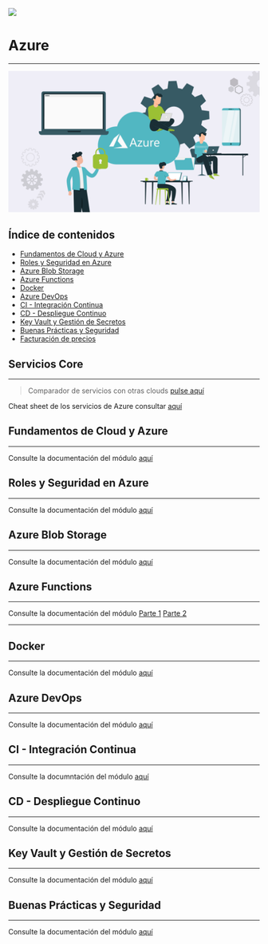 ![](../../img/TheBridge_logo.png)

# Azure

---

![img.png](img/logo_azure.png)


## Índice de contenidos

- [Fundamentos de Cloud y Azure](#fundamentos-de-Cloud-y-Azure)
- [Roles y Seguridad en Azure](#roles-y-seguridad-en-azure)
- [Azure Blob Storage](#azure-blob-storage)
- [Azure Functions](#azure-functions)
- [Docker](#docker)
- [Azure DevOps](#azure-devops)
- [CI - Integración Continua](#ci---integración-continua)
- [CD - Despliegue Continuo](#cd---despliegue-continuo)
- [Key Vault y Gestión de Secretos](#key-vault-y-gestión-de-secretos)
- [Buenas Prácticas y Seguridad](#buenas-prácticas-y-seguridad)
- [Facturación de precios](#facturación-de-precios)


## Servicios Core

---

> Comparador de servicios con otras clouds [pulse aquí](https://comparecloud.in/)

Cheat sheet de los servicios de Azure consultar [aquí](https://tutorialsdojo.com/microsoft-azure-cheat-sheets/)


## Fundamentos de Cloud y Azure

---

Consulte la documentación del módulo [aquí](https://decidesoluciones365.sharepoint.com/:p:/r/sites/IA/_layouts/15/Doc.aspx?sourcedoc=%7BC517F7FA-626B-45F5-8F92-0BE3586D94BF%7D&file=D%C3%ADa%201_%20Fundamentos%20de%20Cloud%20y%20Azure.pptx&action=edit&mobileredirect=true)


## Roles y Seguridad en Azure

---

Consulte la documentación del módulo [aquí](https://decidesoluciones365.sharepoint.com/:p:/r/sites/IA/_layouts/15/Doc.aspx?sourcedoc=%7BEA2772C3-1260-4DFE-8E04-0F3110F587F4%7D&file=Dia%202_%20Roles%20y%20Seguridad%20en%20Azure.pptx&action=edit&mobileredirect=true)


## Azure Blob Storage

---

Consulte la documentación del módulo [aquí](https://decidesoluciones365.sharepoint.com/:p:/r/sites/IA/_layouts/15/Doc.aspx?sourcedoc=%7BA8447EFE-973C-4220-AD44-AF21C856B653%7D&file=Dia%203_%20Azure%20Blob%20Storage.pptx&action=edit&mobileredirect=true)

## Azure Functions 

---

Consulte la documentación del módulo 
[Parte 1](https://decidesoluciones365.sharepoint.com/:p:/r/sites/IA/Informacin%20comn/Charlas%20internas%20y%20Demos/Azure%20Fundamentals/Formaci%C3%B3n_Azure_Repsol/D%C3%ADa%204_%20Azure%20Functions%20(Parte%201).pptx?d=w38074b85e3884095a16700f8e2f2aef2&csf=1&web=1&e=7sTRRf)
[Parte 2](https://decidesoluciones365.sharepoint.com/:p:/r/sites/IA/Informacin%20comn/Charlas%20internas%20y%20Demos/Azure%20Fundamentals/Formaci%C3%B3n_Azure_Repsol/D%C3%ADa%205_%20Azure%20Functions%20(Parte%202).pptx?d=w64bdffab822748f6bfcda2a0991c52f9&csf=1&web=1&e=Wx2Lft)

---

## Docker

---

Consulte la documentación del módulo [aquí](https://decidesoluciones365.sharepoint.com/:p:/r/sites/IA/Informacin%20comn/Charlas%20internas%20y%20Demos/Azure%20Fundamentals/Formaci%C3%B3n_Azure_Repsol/D%C3%ADa%206_%20Docker.pptx?d=w47dc0115ac304f93a627cdbfac5a2bf9&csf=1&web=1&e=TdXVQC)


## Azure DevOps

---

Consulte la documentación del módulo [aquí](https://decidesoluciones365.sharepoint.com/:p:/r/sites/IA/Informacin%20comn/Charlas%20internas%20y%20Demos/Azure%20Fundamentals/Formaci%C3%B3n_Azure_Repsol/D%C3%ADa%207_%20Azure%20DevOps.pptx?d=wede4e89499284ddd9624bc9869fcad80&csf=1&web=1&e=GPSZ9q)


## CI - Integración Continua
***

Consulte la documntación del módulo [aquí](https://decidesoluciones365.sharepoint.com/:p:/r/sites/IA/Informacin%20comn/Charlas%20internas%20y%20Demos/Azure%20Fundamentals/Formaci%C3%B3n_Azure_Repsol/D%C3%ADa%208_%20CI_CD%20%E2%80%94%20Integraci%C3%B3n%20Continua%20(CI).pptx?d=wbab5183107e042c3b0b4683b6ee6c3e9&csf=1&web=1&e=ASEerS)


## CD - Despliegue Continuo
***

Consulte la documentación del módulo [aquí](https://decidesoluciones365.sharepoint.com/:p:/r/sites/IA/Informacin%20comn/Charlas%20internas%20y%20Demos/Azure%20Fundamentals/Formaci%C3%B3n_Azure_Repsol/D%C3%ADa%209_%20CD%20(Despliegue%20Continuo).pptx?d=w1bae3c659d5a40f69f2b4d5ed42cee41&csf=1&web=1&e=c6HSam)

## Key Vault y Gestión de Secretos
***

Consulte la documentación del módulo [aquí](https://decidesoluciones365.sharepoint.com/:p:/r/sites/IA/Informacin%20comn/Charlas%20internas%20y%20Demos/Azure%20Fundamentals/Formaci%C3%B3n_Azure_Repsol/D%C3%ADa%2010_%20Key%20Vault%20y%20Gesti%C3%B3n%20de%20Secretos.pptx?d=w023db6d035e647088a3a90073ea560d8&csf=1&web=1&e=YITKgN)

## Buenas Prácticas y Seguridad
***

Consulte la documentación del módulo [aquí](https://decidesoluciones365.sharepoint.com/:p:/r/sites/IA/Informacin%20comn/Charlas%20internas%20y%20Demos/Azure%20Fundamentals/Formaci%C3%B3n_Azure_Repsol/D%C3%ADa%2011_%20Buenas%20Pr%C3%A1cticas%20y%20Seguridad.pptx?d=wd07ffe29a45c461685c22d28c935fc28&csf=1&web=1&e=HjbQe4)
